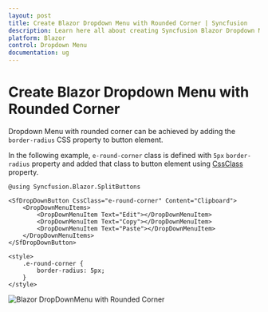 ```yaml
---
layout: post
title: Create Blazor Dropdown Menu with Rounded Corner | Syncfusion
description: Learn here all about creating Syncfusion Blazor Dropdown Menu Component with rounded corner and more.
platform: Blazor
control: Dropdown Menu
documentation: ug
---
```


# Create Blazor Dropdown Menu with Rounded Corner

Dropdown Menu with rounded corner can be achieved by adding the `border-radius` CSS property to button element.

In the following example, `e-round-corner` class is defined with `5px` `border-radius` property and added that class to button element using [CssClass](https://help.syncfusion.com/cr/blazor/Syncfusion.Blazor.SplitButtons.SfDropDownButton.html#Syncfusion_Blazor_SplitButtons_SfDropDownButton_CssClass) property.

```cshtml
@using Syncfusion.Blazor.SplitButtons

<SfDropDownButton CssClass="e-round-corner" Content="Clipboard">
    <DropDownMenuItems>
        <DropDownMenuItem Text="Edit"></DropDownMenuItem>
        <DropDownMenuItem Text="Copy"></DropDownMenuItem>
        <DropDownMenuItem Text="Paste"></DropDownMenuItem>
    </DropDownMenuItems>
</SfDropDownButton>

<style>
    .e-round-corner {
        border-radius: 5px;
    }
</style>

```



![Blazor DropDownMenu with Rounded Corner](./../images/blazor-dropdownmenu-with-rounded-corner.png)
